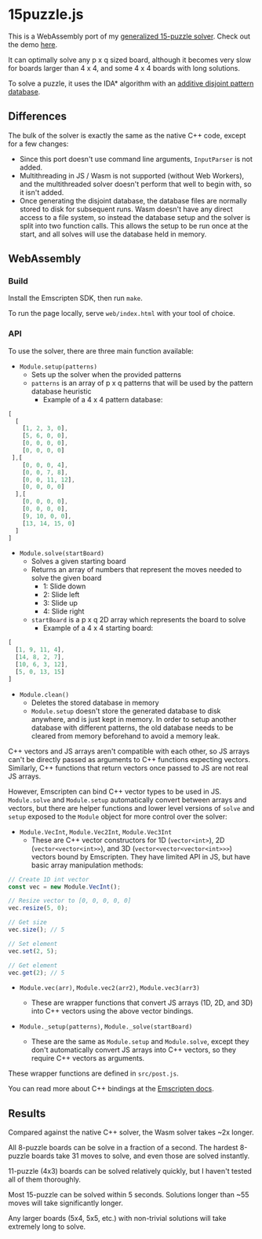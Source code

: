 # 15puzzle.js

This is a WebAssembly port of my [generalized 15-puzzle solver](https://github.com/LenKagamine/15puzzle). Check out the demo [here](https://puzzle.michaelkim.me).

It can optimally solve any p x q sized board, although it becomes very slow for boards larger than 4 x 4, and some 4 x 4 boards with long solutions.

To solve a puzzle, it uses the IDA\* algorithm with an [additive disjoint pattern database](https://www.sciencedirect.com/science/article/pii/S0004370201000923).

## Differences

The bulk of the solver is exactly the same as the native C++ code, except for a few changes:

- Since this port doesn't use command line arguments, `InputParser` is not added.
- Multithreading in JS / Wasm is not supported (without Web Workers), and the multithreaded solver doesn't perform that well to begin with, so it isn't added.
- Once generating the disjoint database, the database files are normally stored to disk for subsequent runs. Wasm doesn't have any direct access to a file system, so instead the database setup and the solver is split into two function calls. This allows the setup to be run once at the start, and all solves will use the database held in memory.

## WebAssembly

### Build

Install the Emscripten SDK, then run `make`.

To run the page locally, serve `web/index.html` with your tool of choice.

### API

To use the solver, there are three main function available:

- `Module.setup(patterns)`
  - Sets up the solver when the provided patterns
  - `patterns` is an array of p x q patterns that will be used by the pattern database heuristic
    - Example of a 4 x 4 pattern database:

``` js
[
  [
    [1, 2, 3, 0],
    [5, 6, 0, 0],
    [0, 0, 0, 0],
    [0, 0, 0, 0]
 ],[
    [0, 0, 0, 4],
    [0, 0, 7, 8],
    [0, 0, 11, 12],
    [0, 0, 0, 0]
  ],[
    [0, 0, 0, 0],
    [0, 0, 0, 0],
    [9, 10, 0, 0],
    [13, 14, 15, 0]
  ]
]
```

- `Module.solve(startBoard)`
  - Solves a given starting board
  - Returns an array of numbers that represent the moves needed to solve the given board
    - 1: Slide down
    - 2: Slide left
    - 3: Slide up
    - 4: Slide right
  - `startBoard` is a p x q 2D array which represents the board to solve
    - Example of a 4 x 4 starting board:

``` js
[
  [1, 9, 11, 4],
  [14, 8, 2, 7],
  [10, 6, 3, 12],
  [5, 0, 13, 15]
]
```

- `Module.clean()`
  - Deletes the stored database in memory
  - `Module.setup` doesn't store the generated database to disk anywhere, and is just kept in memory. In order to setup another database with different patterns, the old database needs to be cleared from memory beforehand to avoid a memory leak.

C++ vectors and JS arrays aren't compatible with each other, so JS arrays can't be directly passed as arguments to C++ functions expecting vectors. Similarly, C++ functions that return vectors once passed to JS are not real JS arrays.

However, Emscripten can bind C++ vector types to be used in JS. `Module.solve` and `Module.setup` automatically convert between arrays and vectors, but there are helper functions and lower level versions of `solve` and `setup` exposed to the `Module` object for more control over the solver:

- `Module.VecInt`, `Module.Vec2Int`, `Module.Vec3Int`
  - These are C++ vector constructors for 1D (`vector<int>`), 2D (`vector<vector<int>>`), and 3D (`vector<vector<vector<int>>>`) vectors bound by Emscripten. They have limited API in JS, but have basic array manipulation methods:

``` js
// Create 1D int vector
const vec = new Module.VecInt();

// Resize vector to [0, 0, 0, 0, 0]
vec.resize(5, 0);

// Get size
vec.size(); // 5

// Set element
vec.set(2, 5);

// Get element
vec.get(2); // 5
```

- `Module.vec(arr)`, `Module.vec2(arr2)`, `Module.vec3(arr3)`
  - These are wrapper functions that convert JS arrays (1D, 2D, and 3D) into C++ vectors using the above vector bindings.

- `Module._setup(patterns)`, `Module._solve(startBoard)`
  - These are the same as `Module.setup` and `Module.solve`, except they don't automatically convert JS arrays into C++ vectors, so they require C++ vectors as arguments.

These wrapper functions are defined in `src/post.js`.

You can read more about C++ bindings at the [Emscripten docs](https://kripken.github.io/emscripten-site/docs/porting/connecting_cpp_and_javascript/embind.html#built-in-type-conversions).

## Results

Compared against the native C++ solver, the Wasm solver takes ~2x longer.

All 8-puzzle boards can be solve in a fraction of a second. The hardest 8-puzzle boards take 31 moves to solve, and even those are solved instantly.

11-puzzle (4x3) boards can be solved relatively quickly, but I haven't tested all of them thoroughly.

Most 15-puzzle can be solved within 5 seconds. Solutions longer than ~55 moves will take significantly longer.

Any larger boards (5x4, 5x5, etc.) with non-trivial solutions will take extremely long to solve.
